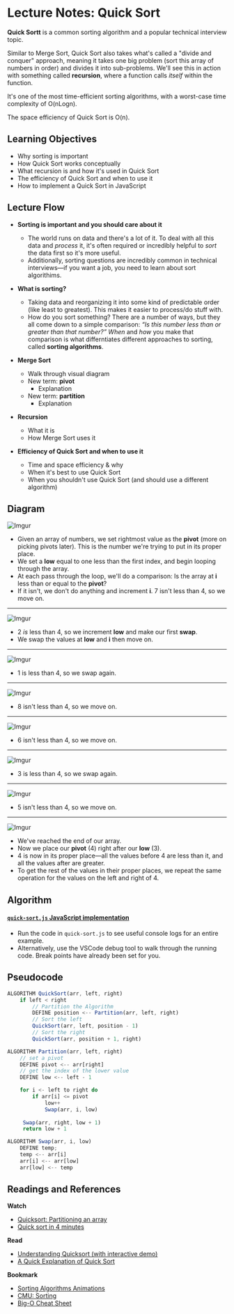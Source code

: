 # Lecture Notes: Quick Sort

**Quick Sortt** is a common sorting algorithm and a popular technical interview topic. 

Similar to Merge Sort, Quick Sort also takes what's called a "divide and conquer" approach, meaning it takes one big problem (sort this array of numbers in order) and divides it into sub-problems. We'll see this in action with something called **recursion**, where a function calls _itself_ within the function.

It's one of the most time-efficient sorting algorithms, with a worst-case time complexity of O(nLogn).

The space efficiency of Quick Sort is O(n). 

## Learning Objectives
* Why sorting is important
* How Quick Sort works conceptually
* What recursion is and how it's used in Quick Sort
* The efficiency of Quick Sort and when to use it
* How to implement a Quick Sort in JavaScript

## Lecture Flow
* **Sorting is important and you should care about it**
  * The world runs on data and there's a lot of it. To deal with all this data and _process_ it, it's often required or incredibly helpful to _sort_ the data first so it's more useful.
  * Additionally, sorting questions are incredibly common in technical interviews—if you want a job, you need to learn about sort algorithims.

* **What is sorting?**
  * Taking data and reorganizing it into some kind of predictable order (like least to greatest). This makes it easier to process/do stuff with.
  * How do you sort something? There are a number of ways, but they all come down to a simple comparison: _“Is this number less than or greater than that number?”_ _When_ and _how_ you make that comparison is what differntiates different approaches to sorting, called **sorting algorithms**.

* **Merge Sort**
  * Walk through visual diagram
  * New term: **pivot**
    * Explanation
  * New term: **partition**
    * Explanation

* **Recursion**
  * What it is
  * How Merge Sort uses it

* **Efficiency of Quick Sort and when to use it**
  * Time and space efficiency & why
  * When it's best to use Quick Sort
  * When you shouldn't use Quick Sort (and should use a different algorithm)
  
## Diagram

![Imgur](https://i.imgur.com/KauMd56.jpg)
* Given an array of numbers, we set rightmost value as the **pivot** (more on picking pivots later). This is the number we're trying to put in its proper place.
* We set a **low** equal to one less than the first index, and begin looping through the array. 
* At each pass through the loop, we'll do a comparison: Is the array at **i** less than or equal to the **pivot**?
* If it isn't, we don't do anything and increment **i**. 7 isn't less than 4, so we move on.
---

![Imgur](https://i.imgur.com/yXZdzav.jpg)
* 2 _is_ less than 4, so we increment **low** and make our first **swap**. 
* We swap the values at **low** and **i** then move on.
---

![Imgur](https://i.imgur.com/LYnZ1UP.jpg)
* 1 is less than 4, so we swap again.
---

![Imgur](https://i.imgur.com/5DekdMX.jpg)
* 8 isn't less than 4, so we move on.
---

![Imgur](https://i.imgur.com/16nSb5e.jpg)
* 6 isn't less than 4, so we move on.
---

![Imgur](https://i.imgur.com/H6SVhMG.jpg)
* 3 is less than 4, so we swap again.
---

![Imgur](https://i.imgur.com/b5taRgr.jpg)
* 5 isn't less than 4, so we move on.
---

![Imgur](https://i.imgur.com/jyejoUA.jpg)
* We've reached the end of our array.
* Now we place our **pivot** (4) right after our **low** (3).
* 4 is now in its proper place—all the values before 4 are less than it, and all the values after are greater.
* To get the rest of the values in their proper places, we repeat the same operation for the values on the left and right of 4. 


## Algorithm
#### [`quick-sort.js` JavaScript implementation]('./quick-sort.js')
* Run the code  in `quick-sort.js` to see useful console logs for an entire example.
* Alternatively, use the VSCode debug tool to walk through the running code. Break points have already been set for you. 

## Pseudocode

```javascript
ALGORITHM QuickSort(arr, left, right)
    if left < right
        // Partition the Algorithm
        DEFINE position <-- Partition(arr, left, right)
        // Sort the left
        QuickSort(arr, left, position - 1)
        // Sort the right
        QuickSort(arr, position + 1, right)

ALGORITHM Partition(arr, left, right)
    // set a pivot
    DEFINE pivot <-- arr[right]
    // get the index of the lower value
    DEFINE low <-- left - 1

    for i <- left to right do
        if arr[i] <= pivot
            low++
            Swap(arr, i, low)
     
     Swap(arr, right, low + 1)
     return low + 1

ALGORITHM Swap(arr, i, low)
    DEFINE temp;
    temp <-- arr[i]
    arr[i] <-- arr[low]
    arr[low] <-- temp
```

## Readings and References

**Watch**

* [Quicksort: Partitioning an array](https://www.youtube.com/watch?v=MZaf_9IZCrc)
* [Quick sort in 4 minutes](https://www.youtube.com/watch?v=Hoixgm4-P4M)

**Read**

* [Understanding Quicksort (with interactive demo)](http://me.dt.in.th/page/Quicksort/)
* [A Quick Explanation of Quick Sort](https://medium.com/karuna-sehgal/a-quick-explanation-of-quick-sort-7d8e2563629b)

**Bookmark**

* [Sorting Algorithms Animations](https://www.toptal.com/developers/sorting-algorithms)
* [CMU: Sorting](https://www.cs.cmu.edu/~adamchik/15-121/lectures/Sorting%20Algorithms/sorting.html)
* [Big-O Cheat Sheet](http://bigocheatsheet.com/)

